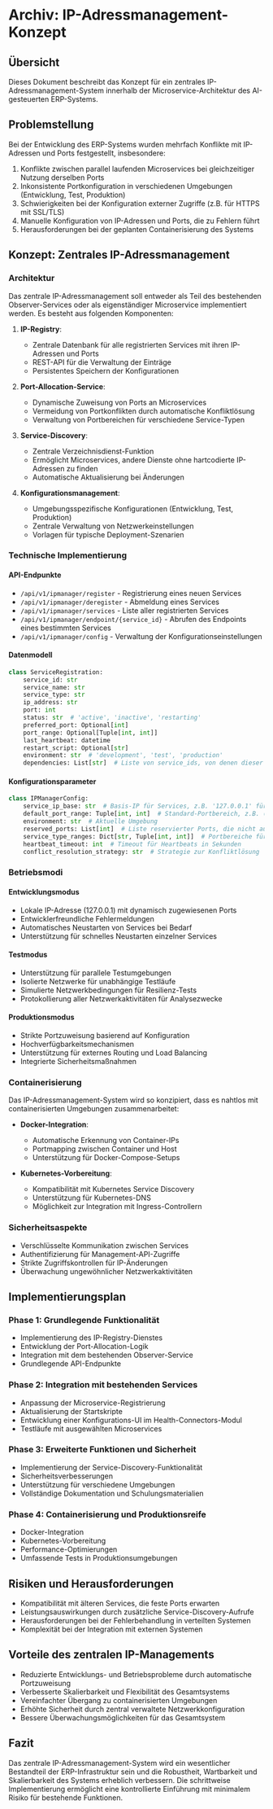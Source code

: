 # Archiv: IP-Adressmanagement-Konzept

## Übersicht
Dieses Dokument beschreibt das Konzept für ein zentrales IP-Adressmanagement-System innerhalb der Microservice-Architektur des AI-gesteuerten ERP-Systems.

## Problemstellung
Bei der Entwicklung des ERP-Systems wurden mehrfach Konflikte mit IP-Adressen und Ports festgestellt, insbesondere:

1. Konflikte zwischen parallel laufenden Microservices bei gleichzeitiger Nutzung derselben Ports
2. Inkonsistente Portkonfiguration in verschiedenen Umgebungen (Entwicklung, Test, Produktion)
3. Schwierigkeiten bei der Konfiguration externer Zugriffe (z.B. für HTTPS mit SSL/TLS)
4. Manuelle Konfiguration von IP-Adressen und Ports, die zu Fehlern führt
5. Herausforderungen bei der geplanten Containerisierung des Systems

## Konzept: Zentrales IP-Adressmanagement

### Architektur
Das zentrale IP-Adressmanagement soll entweder als Teil des bestehenden Observer-Services oder als eigenständiger Microservice implementiert werden. Es besteht aus folgenden Komponenten:

1. **IP-Registry**: 
   - Zentrale Datenbank für alle registrierten Services mit ihren IP-Adressen und Ports
   - REST-API für die Verwaltung der Einträge
   - Persistentes Speichern der Konfigurationen

2. **Port-Allocation-Service**:
   - Dynamische Zuweisung von Ports an Microservices
   - Vermeidung von Portkonflikten durch automatische Konfliktlösung
   - Verwaltung von Portbereichen für verschiedene Service-Typen

3. **Service-Discovery**:
   - Zentrale Verzeichnisdienst-Funktion
   - Ermöglicht Microservices, andere Dienste ohne hartcodierte IP-Adressen zu finden
   - Automatische Aktualisierung bei Änderungen

4. **Konfigurationsmanagement**:
   - Umgebungsspezifische Konfigurationen (Entwicklung, Test, Produktion)
   - Zentrale Verwaltung von Netzwerkeinstellungen
   - Vorlagen für typische Deployment-Szenarien

### Technische Implementierung

#### API-Endpunkte
- `/api/v1/ipmanager/register` - Registrierung eines neuen Services
- `/api/v1/ipmanager/deregister` - Abmeldung eines Services
- `/api/v1/ipmanager/services` - Liste aller registrierten Services
- `/api/v1/ipmanager/endpoint/{service_id}` - Abrufen des Endpoints eines bestimmten Services
- `/api/v1/ipmanager/config` - Verwaltung der Konfigurationseinstellungen

#### Datenmodell

```python
class ServiceRegistration:
    service_id: str
    service_name: str
    service_type: str
    ip_address: str
    port: int
    status: str  # 'active', 'inactive', 'restarting'
    preferred_port: Optional[int]
    port_range: Optional[Tuple[int, int]]
    last_heartbeat: datetime
    restart_script: Optional[str]
    environment: str  # 'development', 'test', 'production'
    dependencies: List[str]  # Liste von service_ids, von denen dieser Service abhängt
```

#### Konfigurationsparameter

```python
class IPManagerConfig:
    service_ip_base: str  # Basis-IP für Services, z.B. '127.0.0.1' für Entwicklung
    default_port_range: Tuple[int, int]  # Standard-Portbereich, z.B. (8000, 9000)
    environment: str  # Aktuelle Umgebung
    reserved_ports: List[int]  # Liste reservierter Ports, die nicht automatisch zugewiesen werden
    service_type_ranges: Dict[str, Tuple[int, int]]  # Portbereiche für verschiedene Service-Typen
    heartbeat_timeout: int  # Timeout für Heartbeats in Sekunden
    conflict_resolution_strategy: str  # Strategie zur Konfliktlösung
```

### Betriebsmodi

#### Entwicklungsmodus
- Lokale IP-Adresse (127.0.0.1) mit dynamisch zugewiesenen Ports
- Entwicklerfreundliche Fehlermeldungen
- Automatisches Neustarten von Services bei Bedarf
- Unterstützung für schnelles Neustarten einzelner Services

#### Testmodus
- Unterstützung für parallele Testumgebungen
- Isolierte Netzwerke für unabhängige Testläufe
- Simulierte Netzwerkbedingungen für Resilienz-Tests
- Protokollierung aller Netzwerkaktivitäten für Analysezwecke

#### Produktionsmodus
- Strikte Portzuweisung basierend auf Konfiguration
- Hochverfügbarkeitsmechanismen
- Unterstützung für externes Routing und Load Balancing
- Integrierte Sicherheitsmaßnahmen

### Containerisierung
Das IP-Adressmanagement-System wird so konzipiert, dass es nahtlos mit containerisierten Umgebungen zusammenarbeitet:

- **Docker-Integration**:
  - Automatische Erkennung von Container-IPs
  - Portmapping zwischen Container und Host
  - Unterstützung für Docker-Compose-Setups

- **Kubernetes-Vorbereitung**:
  - Kompatibilität mit Kubernetes Service Discovery
  - Unterstützung für Kubernetes-DNS
  - Möglichkeit zur Integration mit Ingress-Controllern

### Sicherheitsaspekte
- Verschlüsselte Kommunikation zwischen Services
- Authentifizierung für Management-API-Zugriffe
- Strikte Zugriffskontrollen für IP-Änderungen
- Überwachung ungewöhnlicher Netzwerkaktivitäten

## Implementierungsplan

### Phase 1: Grundlegende Funktionalität
- Implementierung des IP-Registry-Dienstes
- Entwicklung der Port-Allocation-Logik
- Integration mit dem bestehenden Observer-Service
- Grundlegende API-Endpunkte

### Phase 2: Integration mit bestehenden Services
- Anpassung der Microservice-Registrierung
- Aktualisierung der Startskripte
- Entwicklung einer Konfigurations-UI im Health-Connectors-Modul
- Testläufe mit ausgewählten Microservices

### Phase 3: Erweiterte Funktionen und Sicherheit
- Implementierung der Service-Discovery-Funktionalität
- Sicherheitsverbesserungen
- Unterstützung für verschiedene Umgebungen
- Vollständige Dokumentation und Schulungsmaterialien

### Phase 4: Containerisierung und Produktionsreife
- Docker-Integration
- Kubernetes-Vorbereitung
- Performance-Optimierungen
- Umfassende Tests in Produktionsumgebungen

## Risiken und Herausforderungen
- Kompatibilität mit älteren Services, die feste Ports erwarten
- Leistungsauswirkungen durch zusätzliche Service-Discovery-Aufrufe
- Herausforderungen bei der Fehlerbehandlung in verteilten Systemen
- Komplexität bei der Integration mit externen Systemen

## Vorteile des zentralen IP-Managements
- Reduzierte Entwicklungs- und Betriebsprobleme durch automatische Portzuweisung
- Verbesserte Skalierbarkeit und Flexibilität des Gesamtsystems
- Vereinfachter Übergang zu containerisierten Umgebungen
- Erhöhte Sicherheit durch zentral verwaltete Netzwerkkonfiguration
- Bessere Überwachungsmöglichkeiten für das Gesamtsystem

## Fazit
Das zentrale IP-Adressmanagement-System wird ein wesentlicher Bestandteil der ERP-Infrastruktur sein und die Robustheit, Wartbarkeit und Skalierbarkeit des Systems erheblich verbessern. Die schrittweise Implementierung ermöglicht eine kontrollierte Einführung mit minimalem Risiko für bestehende Funktionen. 